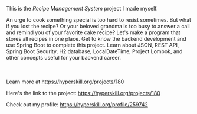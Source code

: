 This is the *Recipe Management System* project I made myself.


<p>An urge to cook something special is too hard to resist sometimes. But what if you lost the recipe? Or your beloved grandma is too busy to answer a call and remind you of your favorite cake recipe? Let's make a program that stores all recipes in one place. Get to know the backend development and use Spring Boot to complete this project. Learn about JSON, REST API, Spring Boot Security, H2 database, LocalDateTime, Project Lombok, and other concepts useful for your backend career.</p><br/><br/>Learn more at <a href="https://hyperskill.org/projects/180?utm_source=ide&utm_medium=ide&utm_campaign=ide&utm_content=project-card">https://hyperskill.org/projects/180</a>

Here's the link to the project: https://hyperskill.org/projects/180

Check out my profile: https://hyperskill.org/profile/259742